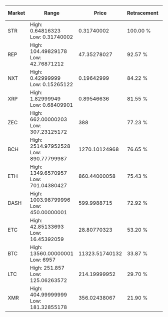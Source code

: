 | Market | Range | Price| Retracement | Doubles to 50% |
| --- | --- | --- | --- | --- |
| STR | High: 0.64816323<br />Low: 0.31740002 | 0.31740002 | 100.00 % | 1.52 |
| REP | High: 104.49829178<br />Low: 42.76871212 | 47.35278027 | 92.57 % | 1.55 |
| NXT | High: 0.42999999<br />Low: 0.15265122 | 0.19642999 | 84.22 % | 1.48 |
| XRP | High: 1.82999949<br />Low: 0.68409901 | 0.89546636 | 81.55 % | 1.40 |
| ZEC | High: 662.00000203<br />Low: 307.23125172 | 388 | 77.23 % | 1.25 |
| BCH | High: 2514.97952528<br />Low: 890.77799987 | 1270.10124968 | 76.65 % | 1.34 |
| ETH | High: 1349.6570957<br />Low: 701.04380427 | 860.44000058 | 75.43 % | 1.19 |
| DASH | High: 1003.98799996<br />Low: 450.00000001 | 599.9988715 | 72.92 % | 1.21 |
| ETC | High: 42.85133693<br />Low: 16.45392059 | 28.80770323 | 53.20 % | 1.03 |
| BTC | High: 13560.00000001<br />Low: 6957 | 11323.51740132 | 33.87 % | 0.00 |
| LTC | High: 251.857<br />Low: 125.06263572 | 214.19999952 | 29.70 % | 0.00 |
| XMR | High: 404.99999999<br />Low: 181.32855178 | 356.02438067 | 21.90 % | 0.00 |
